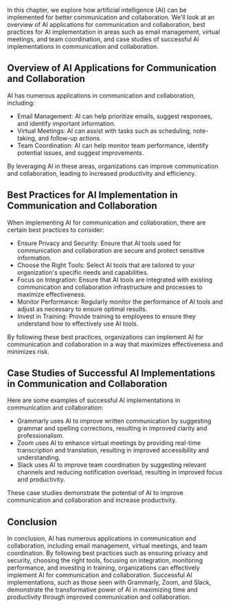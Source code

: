 
In this chapter, we explore how artificial intelligence (AI) can be implemented for better communication and collaboration. We'll look at an overview of AI applications for communication and collaboration, best practices for AI implementation in areas such as email management, virtual meetings, and team coordination, and case studies of successful AI implementations in communication and collaboration.

Overview of AI Applications for Communication and Collaboration
---------------------------------------------------------------

AI has numerous applications in communication and collaboration, including:

* Email Management: AI can help prioritize emails, suggest responses, and identify important information.
* Virtual Meetings: AI can assist with tasks such as scheduling, note-taking, and follow-up actions.
* Team Coordination: AI can help monitor team performance, identify potential issues, and suggest improvements.

By leveraging AI in these areas, organizations can improve communication and collaboration, leading to increased productivity and efficiency.

Best Practices for AI Implementation in Communication and Collaboration
-----------------------------------------------------------------------

When implementing AI for communication and collaboration, there are certain best practices to consider:

* Ensure Privacy and Security: Ensure that AI tools used for communication and collaboration are secure and protect sensitive information.
* Choose the Right Tools: Select AI tools that are tailored to your organization's specific needs and capabilities.
* Focus on Integration: Ensure that AI tools are integrated with existing communication and collaboration infrastructure and processes to maximize effectiveness.
* Monitor Performance: Regularly monitor the performance of AI tools and adjust as necessary to ensure optimal results.
* Invest in Training: Provide training to employees to ensure they understand how to effectively use AI tools.

By following these best practices, organizations can implement AI for communication and collaboration in a way that maximizes effectiveness and minimizes risk.

Case Studies of Successful AI Implementations in Communication and Collaboration
--------------------------------------------------------------------------------

Here are some examples of successful AI implementations in communication and collaboration:

* Grammarly uses AI to improve written communication by suggesting grammar and spelling corrections, resulting in improved clarity and professionalism.
* Zoom uses AI to enhance virtual meetings by providing real-time transcription and translation, resulting in improved accessibility and understanding.
* Slack uses AI to improve team coordination by suggesting relevant channels and reducing notification overload, resulting in improved focus and productivity.

These case studies demonstrate the potential of AI to improve communication and collaboration and increase productivity.

Conclusion
----------

In conclusion, AI has numerous applications in communication and collaboration, including email management, virtual meetings, and team coordination. By following best practices such as ensuring privacy and security, choosing the right tools, focusing on integration, monitoring performance, and investing in training, organizations can effectively implement AI for communication and collaboration. Successful AI implementations, such as those seen with Grammarly, Zoom, and Slack, demonstrate the transformative power of AI in maximizing time and productivity through improved communication and collaboration.
